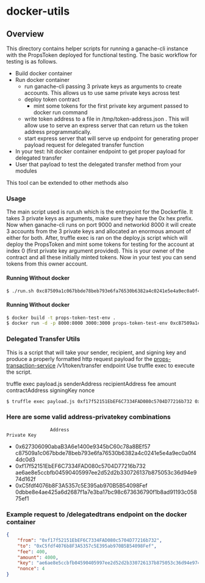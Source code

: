 # docker-utils

## Overview
This directory contains helper scripts for running a ganache-cli instance with the PropsToken deployed for functional testing. 
The basic workflow for testing is as follows. 

- Build docker container 
- Run docker container
    - run ganache-cli passing 3 private keys as arguments to create accounts. This allows us to use same private keys across test
    - deploy token contract
        - mint some tokens for the first private key argument passed to docker run command 
    - write token address to a file in /tmp/token-address.json . This will allow use to serve an express server that can return us the token address programmatically. 
    - start express server that will serve up endpoint for generating proper payload request for delegated transfer function
- In your test: hit docker container endpoint to get proper payload for delegated transfer
- User that payload to test the delegated transfer method from your modules

This tool can be extended to other methods also

### Usage 
The main script used is run.sh which is the entrypoint for the Dockerfile. It takes 3 private keys as arguments, make sure they have the 0x hex prefix. 
Now when ganache-cli runs on port 9000 and networkid 8000 it will create 3 accounts from the 3 private keys and allocated an enormous amount of either for both. 
After, truffle exec is ran on the deploy.js script which will deploy the PropsToken and mint some tokens for testing for the account at index 0 (first private key argument provided). This is your owner of the contract and all these initially minted tokens. Now in your test you can send tokens from this owner account. 

#### Running Without docker 

```sh
$ ./run.sh 0xc87509a1c067bbde78beb793e6fa76530b6382a4c0241e5e4a9ec0a0f44dc0d3 0xae6ae8e5ccbfb04590405997ee2d52d2b330726137b875053c36d94e974d162f 0x0dbbe8e4ae425a6d2687f1a7e3ba17bc98c673636790f1b8ad91193c05875ef1
```

#### Running Without docker
```sh
$ docker build -t props-token-test-env .
$ docker run -d -p 8000:8000 3000:3000 props-token-test-env 0xc87509a1c067bbde78beb793e6fa76530b6382a4c0241e5e4a9ec0a0f44dc0d3 0xae6ae8e5ccbfb04590405997ee2d52d2b330726137b875053c36d94e974d162f 0x0dbbe8e4ae425a6d2687f1a7e3ba17bc98c673636790f1b8ad91193c05875ef1
```


### Delegated Transfer Utils
This is a script that will take your sender, recipient, and signing key and produce a properly formatted http request payload for the 
[props-transaction-service](https://github.com/PROPSProject/props-transaction-service/blob/delegated-transfer/http/routing/v1/delegated_transfer.go) /v1/token/transfer endpoint 
Use truffle exec to execute the script.

truffle exec payload.js senderAddress recipientAddress fee amount contractAddress signingKey nonce
```sh
$ truffle exec payload.js 0xf17f52151EbEF6C7334FAD080c5704D77216b732 0xC5fdf4076b8F3A5357c5E395ab970B5B54098Fef 400 4000 0xa9f8fef0b3df9159f1443427daa79210fceb009c ae6ae8e5ccbfb04590405997ee2d52d2b330726137b875053c36d94e974d162f 4
```

### Here are some valid address-privatekey combinations
                    Address                                             Private Key
- 0x627306090abaB3A6e1400e9345bC60c78a8BEf57 c87509a1c067bbde78beb793e6fa76530b6382a4c0241e5e4a9ec0a0f44dc0d3
- 0xf17f52151EbEF6C7334FAD080c5704D77216b732 ae6ae8e5ccbfb04590405997ee2d52d2b330726137b875053c36d94e974d162f
- 0xC5fdf4076b8F3A5357c5E395ab970B5B54098Fef 0dbbe8e4ae425a6d2687f1a7e3ba17bc98c673636790f1b8ad91193c05875ef1

### Example request to /delegatedtrans endpoint on the docker container 

```json
{
	"from": "0xf17f52151EbEF6C7334FAD080c5704D77216b732",
	"to": "0xC5fdf4076b8F3A5357c5E395ab970B5B54098Fef",
	"fee": 400,
	"amount": 4000, 
	"key": "ae6ae8e5ccbfb04590405997ee2d52d2b330726137b875053c36d94e974d162f",
	"nonce": 4
}
```
